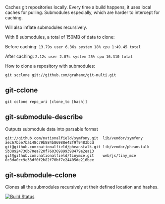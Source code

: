 Caches git repositories locally. Every time a build happens, it uses local
caches for pulling. Submodules especially, which are harder to intercept
for caching.

Will also inflate submodules recursively.

With 8 submodules, a total of 150MB of data to clone:

Before caching: `13.79s user 6.36s system 18% cpu 1:49.45 total`

After caching: `2.12s user 2.07s system 25% cpu 16.310 total`

How to clone a repository with submodules:

`git scclone git://github.com/grahamc/git-multi.git`

## git-cclone
`git cclone repo_uri [clone_to [hash]]`

## git-submodule-describe

Outputs submodule data into parsable format

```
git://github.com/nationalfield/symfony.git  lib/vendor/symfony  aec67b5e7ba148c79b884b86988e42f9f9483bcd
git@github.com:nationalfield/pheanstalk.git lib/vendor/pheanstalk   5b38924730b70ea720f760369899398479e2ea13
git@github.com:nationalfield/tinymce.git    web/js/tiny_mce 0c3da0cc9e33df0f2b82f70bf7e24405de216bee
```

## git-submodule-cclone
 Clones all the submodules recursively at their defined location and hashes.


[![Build Status](https://secure.travis-ci.org/grahamc/git-cachecow.png)](http://travis-ci.org/grahamc/git-cachecow)
